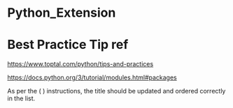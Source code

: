 # Python_Extension

# Best Practice Tip ref
https://www.toptal.com/python/tips-and-practices

https://docs.python.org/3/tutorial/modules.html#packages






As per the ( ) instructions, the title should be updated and ordered correctly in the list.


